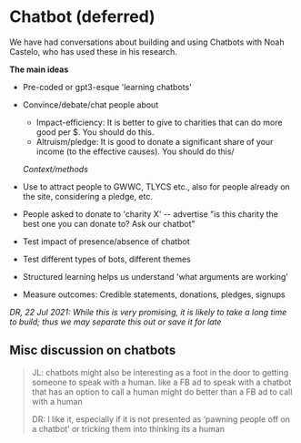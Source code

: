 # Chatbot \(deferred\)

We have had conversations about building and using Chatbots with  Noah Castelo,  who has used these in his  research.   
  
**The main ideas**

* Pre-coded or gpt3-esque 'learning chatbots' 
* Convince/debate/chat people about

  * Impact-efficiency: It is better to give to charities that can do more good per $. You should do this.
  * Altruism/pledge: It is good to donate a significant share of your income \(to the effective causes\). You should do this/ 

  _Context/methods_ 

* Use to attract people to GWWC, TLYCS etc., also for people already on the site, considering a pledge, etc.
* People asked to donate to 'charity X' -- advertise "is this charity the best one you can donate to? Ask our chatbot"
* Test impact of presence/absence of chatbot
* Test different types of bots, different themes
* Structured learning helps us understand 'what arguments are working'
* Measure outcomes: Credible statements, donations, pledges, signups 

_DR, 22 Jul 2021: While this is very promising, it is likely to take a long time to build; thus we may separate this out or save it for late_

## Misc discussion on chatbots

> JL: chatbots might also be interesting as a foot in the door to getting someone to speak with a human. like a FB ad to speak with a chatbot that has an option to call a human might do better than a FB ad to call with a human
>
> DR: I like it, especially if it is not presented as ‘pawning people off on a chatbot’ or tricking them into thinking its a human



